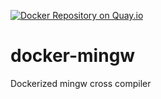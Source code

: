 [![Docker Repository on Quay.io](https://quay.io/repository/fishi/docker-mingw/status "Docker Repository on Quay.io")](https://quay.io/repository/fishi/docker-mingw)

# docker-mingw
Dockerized mingw cross compiler
